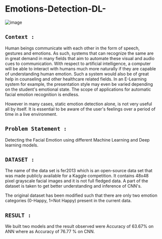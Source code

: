 # Emotions-Detection-DL-

![image](https://github.com/Tejas-Nakave/Emotions-Detection-DL-/assets/156461487/9606b7d5-7c39-418e-bc34-2f3ec8896120)

## **`Context : `**
Human beings communicate with each other in the form of speech, gestures and emotions. As such, systems that can recognize the same are in great demand in many fields that aim to automate these visual and audio cues to communication. With respect to artificial intelligence, a computer will be able to interact with humans much more naturally if they are capable of understanding human emotion. Such a system would also be of great help in counseling and other healthcare related fields. In an E-Learning system for example, the presentation style may even be varied depending on the student's emotional state. The scope of applications for automatic facial emotion recognition is endless.

However in many cases, static emotion detection alone, is not very useful all by itself. It is essential to be aware of the user's feelings over a period of time in a live environment.

## **`Problem Statement : `**
Detecting the Facial Emotion using different Machine Learning and Deep learning models.

## **`DATASET : `**
The name of the data set is fer2013 which is an open-source data set that was made publicly available for a Kaggle competition. It contains 48x48 pixel grayscale facial images and it is not full fledged data. A part of the dataset is taken to get better understanding and inference of CNN's.

The original dataset has been modified such that there are only two emotion categories (0-Happy, 1=Not Happy) present in the current data.

## **`RESULT : `**
We built two models and the result observed were Accuracy of 63.67% on ANN where as Accuracy of 76.77 % on CNN.
